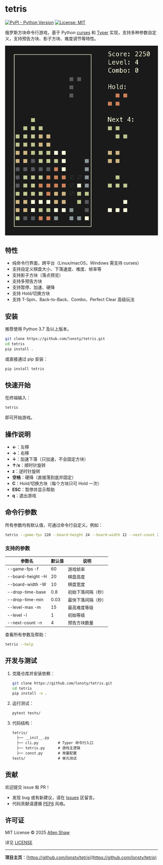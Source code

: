 # tetris

[![PyPI - Python Version](https://img.shields.io/pypi/pyversions/tetris.svg)](https://python.org)
[![License: MIT](https://img.shields.io/badge/License-MIT-yellow.svg)](LICENSE)

俄罗斯方块命令行游戏，基于 Python [curses](https://docs.python.org/3/library/curses.html) 和 [Typer](https://typer.tiangolo.com/) 实现，支持多种参数自定义，支持预告方块、影子方块、难度调节等特性。

![tetris-demo](tetris.png)

## 特性

- 纯命令行界面，跨平台（Linux/macOS，Windows 需支持 curses）
- 支持自定义棋盘大小、下落速度、难度、帧率等
- 支持影子方块（落点预览）
- 支持多预告方块
- 支持暂停、加速、硬降
- 支持 Hold/切换方块
- 支持 T-Spin、Back-to-Back、Combo、Perfect Clear 高级玩法

## 安装

推荐使用 Python 3.7 及以上版本。

```bash
git clone https://github.com/lonsty/tetris.git
cd tetris
pip install .
```

或直接通过 pip 安装：

```bash
pip install tetris
```

## 快速开始

在终端输入：

```bash
tetris
```

即可开始游戏。

## 操作说明

- **←**：左移
- **→**：右移
- **↓**：加速下落（只加速，不会固定方块）
- **↑**/**x**：顺时针旋转
- **z**：逆时针旋转
- **空格**：硬降（直接落到底并固定）
- **C**：Hold/切换方块（每个方块只可 Hold 一次）
- **ESC**：暂停并显示帮助
- **q**：退出游戏

## 命令行参数

所有参数均有默认值，可通过命令行自定义。例如：

```bash
tetris --game-fps 120 --board-height 24 --board-width 12 --next-count 2
```

### 支持的参数

| 参数名                  | 默认值  | 说明     |
|----------------------|------|--------|
| --game-fps        -f | 60   | 游戏帧率   |
| --board-height    -H | 20   | 棋盘高度   |
| --board-width     -W | 10   | 棋盘宽度   |
| --drop-time-base     | 0.8  | 初始下落间隔（秒） |
| --drop-time-min      | 0.03 | 最快下落间隔（秒） |
| --level-max       -m | 15   | 最高难度等级 |
| --level           -l | 1    | 初始等级   |
| --next-count      -n | 4    | 预告方块数量 |

查看所有参数及帮助：

```bash
tetris --help
```

## 开发与测试

1. 克隆仓库并安装依赖：

    ```bash
    git clone https://github.com/lonsty/tetris.git
    cd tetris
    pip install -e .
    ```

2. 运行测试：

    ```bash
    pytest tests/
    ```

3. 代码结构：

    ```
    tetris/
      ├── __init__.py
      ├── cli.py         # Typer 命令行入口
      ├── tetris.py      # 游戏主逻辑
      ├── const.py       # 常量配置
    tests/               # 单元测试
    ```

## 贡献

欢迎提交 issue 和 PR！

- 发现 bug 或有新建议，请在 [Issues](https://github.com/lonsty/tetris/issues) 区留言。
- 代码贡献请遵循 [PEP8](https://www.python.org/dev/peps/pep-0008/) 风格。

## 许可证

MIT License © 2025 [Allen Shaw](mailto:lonsty@sina.com)

详见 [LICENSE](LICENSE)

---

**项目主页**：[https://github.com/lonsty/tetris](https://github.com/lonsty/tetris)
